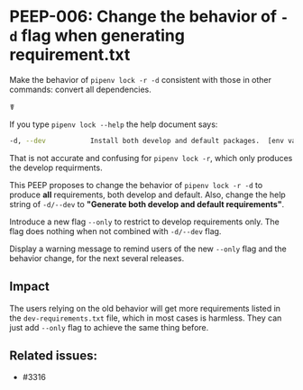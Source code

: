 # PEEP-006: Change the behavior of `-d` flag when generating requirement.txt

Make the behavior of `pipenv lock -r -d` consistent with those in other commands: convert all dependencies.

☤

If you type `pipenv lock --help` the help document says:

```bash
-d, --dev           Install both develop and default packages.  [env var:PIPENV_DEV]
```

That is not accurate and confusing for `pipenv lock -r`, which only produces the develop requirments.

This PEEP proposes to change the behavior of `pipenv lock -r -d` to produce **all** requirements, both develop
and default. Also, change the help string of `-d/--dev` to **"Generate both develop and default requirements"**.

Introduce a new flag `--only` to restrict to develop requirements only. The flag does nothing when not combined with
`-d/--dev` flag.

Display a warning message to remind users of the new `--only` flag and the behavior change, for the next several releases.

## Impact

The users relying on the old behavior will get more requirements listed in the ``dev-requirements.txt`` file,
which in most cases is harmless. They can just add `--only` flag to achieve the same thing before.

## Related issues:

- #3316
